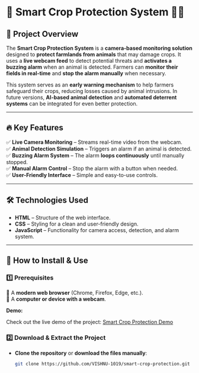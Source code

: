 # 🚜 Smart Crop Protection System 🦊🚨  

## 🌱 Project Overview  
The **Smart Crop Protection System** is a **camera-based monitoring solution** designed to **protect farmlands from animals** that may damage crops. It uses a **live webcam feed** to detect potential threats and **activates a buzzing alarm** when an animal is detected. Farmers can **monitor their fields in real-time** and **stop the alarm manually** when necessary.  

This system serves as an **early warning mechanism** to help farmers safeguard their crops, reducing losses caused by animal intrusions. In future versions, **AI-based animal detection** and **automated deterrent systems** can be integrated for even better protection.  

---

## 🔥 Key Features  
✅ **Live Camera Monitoring** – Streams real-time video from the webcam.  
✅ **Animal Detection Simulation** – Triggers an alarm if an animal is detected.  
✅ **Buzzing Alarm System** – The alarm **loops continuously** until manually stopped.  
✅ **Manual Alarm Control** – Stop the alarm with a button when needed.  
✅ **User-Friendly Interface** – Simple and easy-to-use controls.  

---

## 🛠️ Technologies Used  
- **HTML** – Structure of the web interface.  
- **CSS** – Styling for a clean and user-friendly design.  
- **JavaScript** – Functionality for camera access, detection, and alarm system.  

---

## 🚀 How to Install & Use  
### 1️⃣ Prerequisites  
📌 A **modern web browser** (Chrome, Firefox, Edge, etc.).  
📌 A **computer or device with a webcam**.  

**Demo:**

Check out the live demo of the project: [Smart Crop Protection Demo](https://VISHNU-1019.github.io/smart-crop-protection/)


### 2️⃣ Download & Extract the Project  
- **Clone the repository** or **download the files manually**:  
  ```sh
  git clone https://github.com/VISHNU-1019/smart-crop-protection.git
